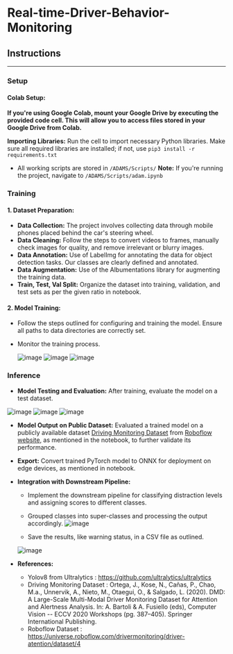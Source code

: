 # Real-time-Driver-Behavior-Monitoring

## Instructions ##
 ---------------
  ### Setup ###
  #### Colab Setup: ####
  **If you're using Google Colab, mount your Google Drive by executing the provided code cell. This will allow you to access files stored in your Google Drive from Colab.**

****Importing Libraries:**** Run the cell to import necessary Python libraries. Make sure all required libraries are installed; if not, use `pip3 install -r requirements.txt`

- All working scripts are stored in `/ADAMS/Scripts/`
****Note:**** If you're running the project, navigate to `/ADAMS/Scripts/adam.ipynb`


### Training ###
#### 1. Dataset Preparation: ####

- ****Data Collection:**** The project involves collecting data through mobile phones placed behind the car's steering wheel. 
- ****Data Cleaning:**** Follow the steps to convert videos to frames, manually check images for quality, and remove irrelevant or blurry images.
- ****Data Annotation:**** Use of LabelImg for annotating the data for object detection tasks. Our classes are clearly defined and annotated.
- ****Data Augmentation:**** Use of the Albumentations library for augmenting the training data.
- ****Train, Test, Val Split:**** Organize the dataset into training, validation, and test sets as per the given ratio in notebook.

#### 2. Model Training: ####

- Follow the steps outlined for configuring and training the model. Ensure all paths to data directories are correctly set.
- Monitor the training process.

  ![image](https://github.com/UNB-TME-6017-W24/final-project-submission-I-aashishM/assets/35104828/d44356cd-8bec-4180-8761-96c0a7d696a3)
![image](https://github.com/UNB-TME-6017-W24/final-project-submission-I-aashishM/assets/35104828/9aeb3b6e-df7f-4fa9-8d72-996b0bc8ddd6)
![image](https://github.com/UNB-TME-6017-W24/final-project-submission-I-aashishM/assets/35104828/fa218383-b4f0-4125-8957-2324fc0f8eeb)


### Inference ###
- ****Model Testing and Evaluation:**** After training, evaluate the model on a test dataset.

![image](https://github.com/UNB-TME-6017-W24/final-project-submission-I-aashishM/assets/35104828/69158910-1cb9-4342-9a12-5f4a1335d819)
![image](https://github.com/UNB-TME-6017-W24/final-project-submission-I-aashishM/assets/35104828/150d5499-0f5c-4fe1-86bc-e2620a921b44)
![image](https://github.com/UNB-TME-6017-W24/final-project-submission-I-aashishM/assets/35104828/1978c7f2-2967-44c8-8131-6ab1a4d3dde9)


- ****Model Output on Public Dataset:**** Evaluated a trained model on a publicly available dataset [Driving Monitoring Dataset](https://dmd.vicomtech.org/) from [Roboflow website](https://universe.roboflow.com/drivermonitoring/driver-atention/dataset/4), as mentioned in the notebook, to further validate its performance.

- ****Export:**** Convert trained PyTorch model to ONNX for deployment on edge devices, as mentioned in notebook.

- ****Integration with Downstream Pipeline:****

	- Implement the downstream pipeline for classifying distraction levels and assigning scores to different classes.
	- Grouped classes into super-classes and processing the output accordingly.
   ![image](https://github.com/UNB-TME-6017-W24/final-project-submission-I-aashishM/assets/35104828/ceb9552f-b53f-4d87-a05e-38f57d51b7ae)

	- Save the results, like warning status, in a CSV file as outlined.
   
   ![image](https://github.com/UNB-TME-6017-W24/final-project-submission-I-aashishM/assets/35104828/86b70e2d-7f9d-45ee-9664-05c2fdfcac04)

- ****References:****
	
 	- Yolov8 from Ultralytics : https://github.com/ultralytics/ultralytics
 	- Driving Monitoring Dataset : Ortega, J., Kose, N., Cañas, P., Chao, M.a., Unnervik, A., Nieto, M., Otaegui, O., & Salgado, L. (2020). DMD: A Large-Scale Multi-Modal Driver Monitoring Dataset for Attention and Alertness Analysis. In: A. Bartoli & A. Fusiello (eds), Computer Vision -- ECCV 2020 Workshops (pg. 387–405). Springer International Publishing.
  - Roboflow Dataset : https://universe.roboflow.com/drivermonitoring/driver-atention/dataset/4

